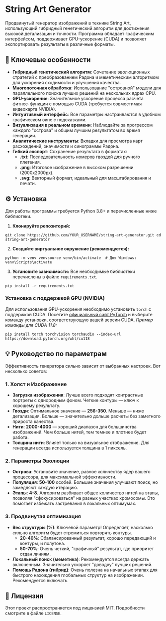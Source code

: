 # String Art Generator
Продвинутый генератор изображений в технике String Art, использующий гибридный генетический алгоритм для достижения высокой детализации и точности. Программа обладает графическим интерфейсом, поддерживает GPU-ускорение (CUDA) и позволяет экспортировать результаты в различные форматы.
## 🚀 Ключевые особенности
* **Гибридный генетический алгоритм**: Сочетание эволюционных стратегий с преобразованием Радона и меметическим алгоритмом для ускорения сходимости и улучшения качества.
* **Многопоточная обработка**: Использование "островной" модели для параллельного поиска лучших решений на нескольких ядрах CPU.
* **GPU-ускорение**: Значительное ускорение процесса расчета фитнес-функции с помощью CUDA (требуется совместимая видеокарта NVIDIA).
* **Интуитивный интерфейс**: Все параметры настраиваются в удобном графическом окне с подсказками.
* **Визуализация в реальном времени**: Наблюдайте за прогрессом каждого "острова" и общим лучшим результатом во время генерации.
* **Аналитические инструменты**: Вкладки для просмотра карт расхождений, значимости и синограммы Радона.
* **Гибкий экспорт**: Сохранение результата в форматах:
  * **.txt**: Последовательность номеров гвоздей для ручного плетения.
  * **.png**: Итоговое изображение в высоком разрешении (2000x2000px).
  * **.svg**: Векторный формат, идеальный для масштабирования и печати.
## ⚙️ Установка
Для работы программы требуется Python 3.8+ и перечисленные ниже библиотеки.
1. **Клонируйте репозиторий:**
```
git clone https://github.com/YOUR_USERNAME/string-art-generator.git cd string-art-generator
```
2. **Создайте виртуальное окружение (рекомендуется):**
```
python -m venv venvsource venv/bin/activate  # Для Windows: venv\Scripts\activate
```
3. **Установите зависимости:**
Все необходимые библиотеки перечислены в файле `requirements.txt`.
```
pip install -r requirements.txt
```
### Установка с поддержкой GPU (NVIDIA)
Для использования GPU-ускорения необходимо установить `torch` с поддержкой CUDA. Посетите [официальный сайт PyTorch](https://pytorch.org/get-started/locally/) и выберите команду установки, соответствующую вашей версии CUDA.
*Пример команды для CUDA 11.8:*
```
pip install torch torchvision torchaudio --index-url https://download.pytorch.org/whl/cu118
```
## 💡 Руководство по параметрам
Эффективность генератора сильно зависит от выбранных настроек. Вот несколько советов:
### 1. Холст и Изображение
* **Загрузка изображения**: Лучше всего подходят контрастные портреты с однородным фоном. Четкие контуры — ключ к хорошему результату.
* **Гвозди**: Оптимальное значение — **256-350**. Меньше — ниже детализация. Больше — значительно дольше расчеты без заметного прироста качества.
* **Нити**: **2000-4000** — хороший диапазон для большинства изображений. Чем больше нитей, тем темнее и плотнее будет работа.
* **Толщина нити**: Влияет только на визуальное отображение. Для генерации всегда используется толщина в 1 пиксель.
### 2. Параметры Эволюции
* **Острова**: Установите значение, равное количеству ядер вашего процессора, для максимальной эффективности.
* **Популяция**: **50-100** особей. Большие значения улучшают поиск, но замедляют каждую итерацию.
* **Этапы**: **4-8**. Алгоритм разбивает общее количество нитей на этапы, позволяя "сфокусироваться" на разных участках хромосомы. Это помогает избежать застревания в локальных оптимумах.
### 3. Продвинутая оптимизация
* **Вес структуры (%)**: Ключевой параметр! Определяет, насколько сильно алгоритм будет стремиться повторять контуры.
  * **20-40%**: Сбалансированный результат, хорошо передающий и контуры, и полутона.
  * **50-70%**: Очень четкий, "графичный" результат, где приоритет отдан линиям.
* **Локальный поиск (меметика)**: Рекомендуется всегда держать включенным. Значительно ускоряет "доводку" лучших решений.
* **Помощь Радона (гибрид)**: Очень полезна на начальных этапах для быстрого нахождения глобальных структур на изображении. Рекомендуется включать.
## 📄 Лицензия
Этот проект распространяется под лицензией MIT. Подробности смотрите в файле `LICENSE`.
